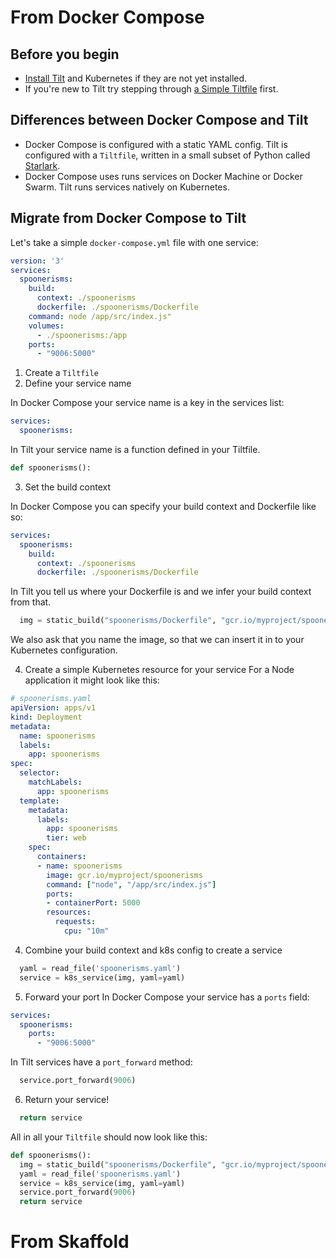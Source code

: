 # From Docker Compose
## Before you begin
* [Install Tilt](quickstart.html) and Kubernetes if they are not yet installed.
* If you're new to Tilt try stepping through [a Simple Tiltfile](first_config.html) first.

## Differences between Docker Compose and Tilt
* Docker Compose is configured with a static YAML config. Tilt is configured with a `Tiltfile`, written in a small subset of Python called
[Starlark](https://github.com/bazelbuild/starlark#tour>).
* Docker Compose uses runs services on Docker Machine or Docker Swarm. Tilt runs services natively on Kubernetes.

## Migrate from Docker Compose to Tilt
Let's take a simple `docker-compose.yml` file with one service:

```yaml
version: '3'
services:
  spoonerisms:
    build:
      context: ./spoonerisms
      dockerfile: ./spoonerisms/Dockerfile
    command: node /app/src/index.js"
    volumes:
      - ./spoonerisms:/app
    ports:
      - "9006:5000"
```

1. Create a `Tiltfile`
2. Define your service name

In Docker Compose your service name is a key in the services list:

```yaml
services:
  spoonerisms:
```

In Tilt your service name is a function defined in your Tiltfile.

```python
def spoonerisms():

```
3. Set the build context

In Docker Compose you can specify your build context and Dockerfile like so:

```yaml
services:
  spoonerisms:
    build:
      context: ./spoonerisms
      dockerfile: ./spoonerisms/Dockerfile
```

In Tilt you tell us where your Dockerfile is and we infer your build context from that.

```python
  img = static_build("spoonerisms/Dockerfile", "gcr.io/myproject/spoonerisms")
```

We also ask that you name the image, so that we can insert it in to your Kubernetes configuration.

4. Create a simple Kubernetes resource for your service
For a Node application it might look like this:
```yaml
# spoonerisms.yaml
apiVersion: apps/v1
kind: Deployment
metadata:
  name: spoonerisms
  labels:
    app: spoonerisms
spec:
  selector:
    matchLabels:
      app: spoonerisms
  template:
    metadata:
      labels:
        app: spoonerisms
        tier: web
    spec:
      containers:
      - name: spoonerisms
        image: gcr.io/myproject/spoonerisms
        command: ["node", "/app/src/index.js"]
        ports:
        - containerPort: 5000
        resources:
          requests:
            cpu: "10m"
```

4. Combine your build context and k8s config to create a service
```python
  yaml = read_file('spoonerisms.yaml')
  service = k8s_service(img, yaml=yaml)
```

5. Forward your port
In Docker Compose your service has a `ports` field:

```yaml
services:
  spoonerisms:
    ports:
      - "9006:5000"
```

In Tilt services have a `port_forward` method:

```python
  service.port_forward(9006)
```

6. Return your service!

```python
  return service
```

All in all your `Tiltfile` should now look like this:

```python
def spoonerisms():
  img = static_build("spoonerisms/Dockerfile", "gcr.io/myproject/spoonerisms")
  yaml = read_file('spoonerisms.yaml')
  service = k8s_service(img, yaml=yaml)
  service.port_forward(9006)
  return service
```

# From Skaffold
